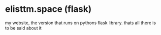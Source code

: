 # elisttm.space (flask)

my website, the version that runs on pythons flask library. thats all there is to be said about it